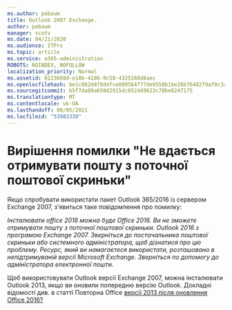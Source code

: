 ```yaml
---
ms.author: pebaum
title: Outlook 2007 Exchange.
author: pebaum
manager: scotv
ms.date: 04/21/2020
ms.audience: ITPro
ms.topic: article
ms.service: o365-administration
ROBOTS: NOINDEX, NOFOLLOW
localization_priority: Normal
ms.assetid: 0123668d-e18b-4186-9c58-4325168d8aec
ms.openlocfilehash: be1c062d4f8d4fce889564f77de9558b16e26b76482f9af8c3a6b5e20966445a
ms.sourcegitcommit: b5f7da89a650d2915dc652449623c78be6247175
ms.translationtype: MT
ms.contentlocale: uk-UA
ms.lasthandoff: 08/05/2021
ms.locfileid: "53983330"
---
```

# <a name="solution-for-error-you-wont-be-able-to-receive-mail-from-a-current-mailbox"></a>Вирішення помилки "Не вдається отримувати пошту з поточної поштової скриньки"
Якщо спробувати використати пакет Outlook 365/2016 із сервером Exchange 2007, з'явиться таке повідомлення про помилку:

*Інсталювати office 2016 можна буде Office 2016. Ви не зможете отримувати пошту з поточної поштової скриньки. Outlook 2016 з програмою Exchange 2007. Зверніться до постачальника поштової скриньки або системного адміністратора, щоб дізнатися про цю проблему. Ресурс, який ви намагаєтеся використати, розташовано в непідтримуваній версії Microsoft Exchange. Зверніться по допомогу до адміністратора електронної пошти.*

Щоб використовувати Outlook версії Exchange 2007, можна інсталювати Outlook 2013, якщо ви оновили попередню версію Outlook. Докладні відомості див. в статті Повторна Office [версії 2013 після оновлення Office 2016?](https://support.office.com/article/a6ca92f4-cbb4-4609-9fdb-f8d3dd6812f3)